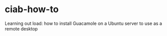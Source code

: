 # ciab-how-to
Learning out load: how to install Guacamole on a Ubuntu server to use as a remote desktop
